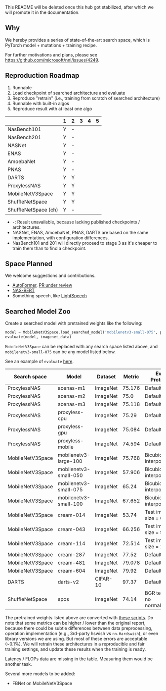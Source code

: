 This README will be deleted once this hub got stabilized, after which we will promote it in the documentation.

## Why

We hereby provides a series of state-of-the-art search space, which is PyTorch model + mutations + training recipe.

For further motivations and plans, please see https://github.com/microsoft/nni/issues/4249.

## Reproduction Roadmap

1. Runnable
2. Load checkpoint of searched architecture and evaluate
3. Reproduce "retrain" (i.e., training from scratch of searched architecture)
4. Runnable with built-in algos
5. Reproduce result with at least one algo

|                        | 1      | 2      | 3      | 4      | 5      |
|------------------------|--------|--------|--------|--------|--------|
| NasBench101            | Y      | -      |        |        |        |
| NasBench201            | Y      | -      |        |        |        |
| NASNet                 | Y      | -      |        |        |        |
| ENAS                   | Y      | -      |        |        |        |
| AmoebaNet              | Y      | -      |        |        |        |
| PNAS                   | Y      | -      |        |        |        |
| DARTS                  | Y      | Y      |        |        |        |
| ProxylessNAS           | Y      | Y      |        |        |        |
| MobileNetV3Space       | Y      | Y      |        |        |        |
| ShuffleNetSpace        | Y      | Y      |        |        |        |
| ShuffleNetSpace (ch)   | Y      | -      |        |        |        |

* `-`: Result unavailable, because lacking published checkpoints / architectures.
* NASNet, ENAS, AmoebaNet, PNAS, DARTS are based on the same implementation, with configuration differences.
* NasBench101 and 201 will directly proceed to stage 3 as it's cheaper to train them than to find a checkpoint.

## Space Planned

We welcome suggestions and contributions.

- [AutoFormer](https://openaccess.thecvf.com/content/ICCV2021/html/Chen_AutoFormer_Searching_Transformers_for_Visual_Recognition_ICCV_2021_paper.html), [PR under review](https://github.com/microsoft/nni/pull/4551)
- [NAS-BERT](https://arxiv.org/abs/2105.14444)
- Something speech, like [LightSpeech](https://arxiv.org/abs/2102.04040)

## Searched Model Zoo

Create a searched model with pretrained weights like the following:

```python
model = MobileNetV3Space.load_searched_model('mobilenetv3-small-075', pretrained=True, download=True)
evaluate(model, imagenet_data)
```

``MobileNetV3Space`` can be replaced with any search space listed above, and ``mobilenetv3-small-075`` can be any model listed below.

See an example of ``evaluate`` [here](https://github.com/ultmaster/spacehub-conversion/blob/4260378ed9df0f1e9822762eaf1e62a487c98508/cutils.py#L53).

| Search space     | Model                 | Dataset  | Metric | Eval Protocol                |
|------------------|-----------------------|----------|--------|------------------------------|
| ProxylessNAS     | acenas-m1             | ImageNet | 75.176 | Default                      |
| ProxylessNAS     | acenas-m2             | ImageNet | 75.0   | Default                      |
| ProxylessNAS     | acenas-m3             | ImageNet | 75.118 | Default                      |
| ProxylessNAS     | proxyless-cpu         | ImageNet | 75.29  | Default                      |
| ProxylessNAS     | proxyless-gpu         | ImageNet | 75.084 | Default                      |
| ProxylessNAS     | proxyless-mobile      | ImageNet | 74.594 | Default                      |
| MobileNetV3Space | mobilenetv3-large-100 | ImageNet | 75.768 | Bicubic interpolation        |
| MobileNetV3Space | mobilenetv3-small-050 | ImageNet | 57.906 | Bicubic interpolation        |
| MobileNetV3Space | mobilenetv3-small-075 | ImageNet | 65.24  | Bicubic interpolation        |
| MobileNetV3Space | mobilenetv3-small-100 | ImageNet | 67.652 | Bicubic interpolation        |
| MobileNetV3Space | cream-014             | ImageNet | 53.74  | Test image size = 64         |
| MobileNetV3Space | cream-043             | ImageNet | 66.256 | Test image size = 96         |
| MobileNetV3Space | cream-114             | ImageNet | 72.514 | Test image size = 160        |
| MobileNetV3Space | cream-287             | ImageNet | 77.52  | Default                      |
| MobileNetV3Space | cream-481             | ImageNet | 79.078 | Default                      |
| MobileNetV3Space | cream-604             | ImageNet | 79.92  | Default                      |
| DARTS            | darts-v2              | CIFAR-10 | 97.37  | Default                      |
| ShuffleNetSpace  | spos                  | ImageNet | 74.14  | BGR tensor; no normalization |

The pretrained weights listed above are converted with [these scripts](https://github.com/ultmaster/spacehub-conversion).
Do note that some metrics can be higher / lower than the original report,
because there could be subtle differences between data preprocessing, operation implementation (e.g., 3rd-party hswish vs ``nn.Hardswish``),
or even library versions we are using. But most of these errors are acceptable (~0.1%).
We will retrain these architectures in a reproducible and fair training settings, and update these results when the training is ready.

Latency / FLOPs data are missing in the table. Measuring them would be another task.

Several more models to be added:

- FBNet on MobileNetV3Space
